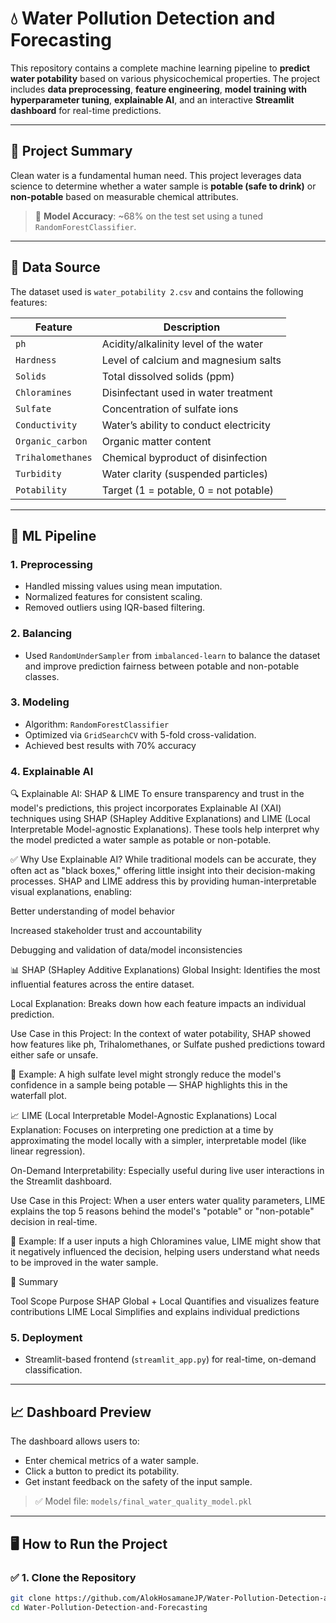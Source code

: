 # 💧 Water Pollution Detection and Forecasting

This repository contains a complete machine learning pipeline to **predict water potability** based on various physicochemical properties. The project includes **data preprocessing**, **feature engineering**, **model training with hyperparameter tuning**, **explainable AI**, and an interactive **Streamlit dashboard** for real-time predictions.

---

## 📌 Project Summary

Clean water is a fundamental human need. This project leverages data science to determine whether a water sample is **potable (safe to drink)** or **non-potable** based on measurable chemical attributes.

> 🔎 **Model Accuracy**: ~68% on the test set using a tuned `RandomForestClassifier`.

---

## 📂 Data Source

The dataset used is `water_potability 2.csv` and contains the following features:

| Feature            | Description                                     |
|--------------------|-------------------------------------------------|
| `ph`               | Acidity/alkalinity level of the water           |
| `Hardness`         | Level of calcium and magnesium salts            |
| `Solids`           | Total dissolved solids (ppm)                    |
| `Chloramines`      | Disinfectant used in water treatment            |
| `Sulfate`          | Concentration of sulfate ions                   |
| `Conductivity`     | Water’s ability to conduct electricity          |
| `Organic_carbon`   | Organic matter content                          |
| `Trihalomethanes`  | Chemical byproduct of disinfection              |
| `Turbidity`        | Water clarity (suspended particles)             |
| `Potability`       | Target (1 = potable, 0 = not potable)           |

---

## 🧠 ML Pipeline

### 1. **Preprocessing**
- Handled missing values using mean imputation.
- Normalized features for consistent scaling.
- Removed outliers using IQR-based filtering.

### 2. **Balancing**
- Used `RandomUnderSampler` from `imbalanced-learn` to balance the dataset and improve prediction fairness between potable and non-potable classes.

### 3. **Modeling**
- Algorithm: `RandomForestClassifier`
- Optimized via `GridSearchCV` with 5-fold cross-validation.
- Achieved best results with 70% accuracy


### 4. **Explainable AI**
🔍 Explainable AI: SHAP & LIME
To ensure transparency and trust in the model's predictions, this project incorporates Explainable AI (XAI) techniques using SHAP (SHapley Additive Explanations) and LIME (Local Interpretable Model-agnostic Explanations). These tools help interpret why the model predicted a water sample as potable or non-potable.

✅ Why Use Explainable AI?
While traditional models can be accurate, they often act as "black boxes," offering little insight into their decision-making processes. SHAP and LIME address this by providing human-interpretable visual explanations, enabling:

Better understanding of model behavior

Increased stakeholder trust and accountability

Debugging and validation of data/model inconsistencies

📊 SHAP (SHapley Additive Explanations)
Global Insight: Identifies the most influential features across the entire dataset.

Local Explanation: Breaks down how each feature impacts an individual prediction.

Use Case in this Project:
In the context of water potability, SHAP showed how features like ph, Trihalomethanes, or Sulfate pushed predictions toward either safe or unsafe.

📌 Example: A high sulfate level might strongly reduce the model's confidence in a sample being potable — SHAP highlights this in the waterfall plot.

📈 LIME (Local Interpretable Model-Agnostic Explanations)
Local Explanation: Focuses on interpreting one prediction at a time by approximating the model locally with a simpler, interpretable model (like linear regression).

On-Demand Interpretability: Especially useful during live user interactions in the Streamlit dashboard.

Use Case in this Project:
When a user enters water quality parameters, LIME explains the top 5 reasons behind the model's "potable" or "non-potable" decision in real-time.

📌 Example: If a user inputs a high Chloramines value, LIME might show that it negatively influenced the decision, helping users understand what needs to be improved in the water sample.

🧠 Summary

Tool	Scope	Purpose
SHAP	Global + Local	Quantifies and visualizes feature contributions
LIME	Local	Simplifies and explains individual predictions


### 5. **Deployment**
- Streamlit-based frontend (`streamlit_app.py`) for real-time, on-demand classification.

---

## 📈 Dashboard Preview

The dashboard allows users to:
- Enter chemical metrics of a water sample.
- Click a button to predict its potability.
- Get instant feedback on the safety of the input sample.

> ✅ Model file: `models/final_water_quality_model.pkl`

---

## 🖥️ How to Run the Project

### ✅ 1. Clone the Repository
```bash
git clone https://github.com/AlokHosamaneJP/Water-Pollution-Detection-and-Forecasting.git
cd Water-Pollution-Detection-and-Forecasting
